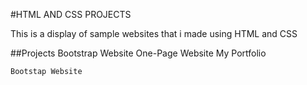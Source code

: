 #HTML AND CSS PROJECTS

This is a display of sample websites that i made using HTML and CSS

##Projects
Bootstrap Website
One-Page Website
My Portfolio

    Bootstap Website

